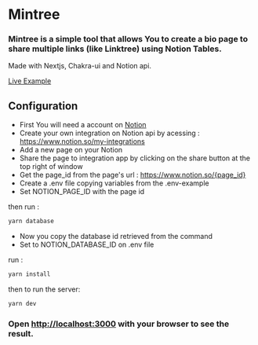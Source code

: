 # Mintree

### Mintree is a simple tool that allows You to create a bio page to share multiple links (like Linktree) using Notion Tables. 
Made with Nextjs, Chakra-ui and Notion api.

[Live Example](https://mintreeapp.vercel.app/)

## Configuration
- First You will need a account on [Notion](https://www.notion.so/)
- Create your own integration on Notion api by acessing : https://www.notion.so/my-integrations
- Add a new page on your Notion
- Share the page to integration app by clicking on the share button at the top right of window
- Get the page_id from the page's url : https://www.notion.so/{page_id}
- Create a .env file copying variables from the .env-example
- Set NOTION_PAGE_ID with the page id

then run :
```bash
yarn database
```

- Now you copy the database id retrieved from the command
- Set to NOTION_DATABASE_ID on .env file

run :
```bash
yarn install
```
then to run the server:
```bash
yarn dev
```

### Open [http://localhost:3000](http://localhost:3000) with your browser to see the result.
